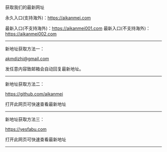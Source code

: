 获取我们的最新网址

永久入口(支持海外)：https://aikanmei.com

最新入口(不支持海外)：https://aikanmei001.com
最新入口(不支持海外)：https://aikanmei002.com

******************

新地址获取方法一：

akmdizhi@gmail.com

发任意内容致邮箱会自动回复最新地址。

******************

新地址获取方法二：

https://github.com/aikanmei

打开此网页可快速查看最新地址

******************

新地址获取方法三：

https://yesfabu.com

打开此网页可快速查看最新地址

******************
